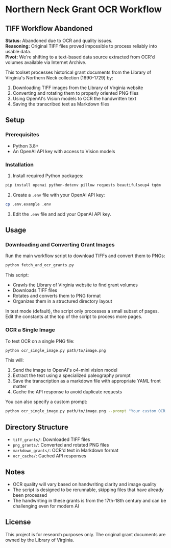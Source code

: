 # Northern Neck Grant OCR Workflow

## TIFF Workflow Abandoned
**Status:** Abandoned due to OCR and quality issues.  
**Reasoning:** Original TIFF files proved impossible to process reliably into usable data.  
**Pivot:** We're shifting to a text-based data source extracted from OCR'd volumes available via Internet Archive.

This toolset processes historical grant documents from the Library of Virginia's Northern Neck collection (1690-1729) by:

1. Downloading TIFF images from the Library of Virginia website
2. Converting and rotating them to properly oriented PNG files
3. Using OpenAI's Vision models to OCR the handwritten text
4. Saving the transcribed text as Markdown files

## Setup

### Prerequisites

- Python 3.8+ 
- An OpenAI API key with access to Vision models

### Installation

1. Install required Python packages:

```bash
pip install openai python-dotenv pillow requests beautifulsoup4 tqdm
```

2. Create a `.env` file with your OpenAI API key:

```bash
cp .env.example .env
```

3. Edit the `.env` file and add your OpenAI API key.

## Usage

### Downloading and Converting Grant Images

Run the main workflow script to download TIFFs and convert them to PNGs:

```bash
python fetch_and_ocr_grants.py
```

This script:
- Crawls the Library of Virginia website to find grant volumes
- Downloads TIFF files
- Rotates and converts them to PNG format
- Organizes them in a structured directory layout

In test mode (default), the script only processes a small subset of pages. Edit the constants at the top of the script to process more pages.

### OCR a Single Image

To test OCR on a single PNG file:

```bash
python ocr_single_image.py path/to/image.png
```

This will:
1. Send the image to OpenAI's o4-mini vision model
2. Extract the text using a specialized paleography prompt
3. Save the transcription as a markdown file with appropriate YAML front matter
4. Cache the API response to avoid duplicate requests

You can also specify a custom prompt:

```bash
python ocr_single_image.py path/to/image.png --prompt "Your custom OCR prompt here"
```

## Directory Structure

- `tiff_grants/`: Downloaded TIFF files
- `png_grants/`: Converted and rotated PNG files
- `markdown_grants/`: OCR'd text in Markdown format
- `ocr_cache/`: Cached API responses

## Notes

- OCR quality will vary based on handwriting clarity and image quality
- The script is designed to be rerunnable, skipping files that have already been processed
- The handwriting in these grants is from the 17th-18th century and can be challenging even for modern AI

## License

This project is for research purposes only. The original grant documents are owned by the Library of Virginia. 